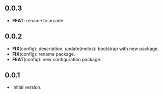 ## 0.0.3

 - **FEAT**: rename to arcade.

## 0.0.2

 - **FIX**(config): description, update(melos): bootstrap with new package.
 - **FIX**(config): rename package.
 - **FEAT**(config): new configuration package.

## 0.0.1

- Initial version.

